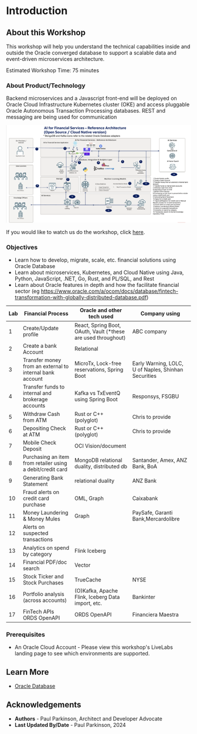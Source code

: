 # Introduction

## About this Workshop

[](youtube:v0nYRueADbo)

This workshop will help you understand the technical capabilities inside and outside the Oracle converged database to support a scalable data and event-driven microservices architecture.

Estimated Workshop Time: 75 minutes

### About Product/Technology

Backend microservices and a Javascript front-end will be deployed on Oracle Cloud Infrastructure Kubernetes cluster (OKE) and access pluggable Oracle Autonomous Transaction Processing databases. REST and messaging are being used for communication 

![Microservices Architecture](./images/architecture.png " ")

If you would like to watch us do the workshop, click [here](https://youtu.be/yLBEPjOWaz0).

### Objectives


- Learn how to develop, migrate, scale, etc. financial solutions using Oracle Database 
- Learn about microservices, Kubernetes, and Cloud Native using Java, Python, JavaScript, .NET, Go, Rust, and PL/SQL, and Rest
- Learn about Oracle features in depth and how the facilitate financial sector (eg https://www.oracle.com/a/ocom/docs/database/fintech-transformation-with-globally-distributed-database.pdf)

| Lab | Financial Process                                          | Oracle and other tech used                                    | Company using                                        | 
|-----|------------------------------------------------------------|---------------------------------------------------------------|------------------------------------------------------|
| 1   | Create/Update profile                                      | React, Spring Boot, OAuth, Vault (*these are used throughout) | ABC company                                          |                                                    
| 2   | Create a bank Account                                      | Relational                                                    |                                                      |
| 3   | Transfer money from an external to internal bank account   | MicroTx, Lock-free reservations, Spring Boot                  | Early Warning, LOLC, U of Naples, Shinhan Securities | 
| 4   | Transfer funds to internal and brokerage accounts          | Kafka vs TxEventQ using Spring Boot                           | Responsys, FSGBU                                     |
| 5   | Withdraw Cash from ATM                                     | Rust or C++ (polyglot)                                        | Chris to provide                                     |
| 6   | Depositing Check at ATM                                    | Rust or C++  (polyglot)                                       | Chris to provide                                     |
| 7   | Mobile Check Deposit                                       | OCI Vision/document                                           |                                                      |
| 8   | Purchasing an item from retailer using a debit/credit card | MongoDB relational duality, distributed db                    | Santander, Amex, ANZ Bank, BoA                       |
| 9   | Generating Bank Statement                                  | relational duality                                            | ANZ Bank                                             |
| 10  | Fraud alerts on credit card purchase                       | OML, Graph                                                    | Caixabank                                            |
| 11  | Money Laundering & Money Mules                             | Graph                                                         | PaySafe, Garanti Bank,Mercardolibre                  |
| 12  | Alerts on suspected transactions                           |                                                               |                                                      |
| 13  | Analytics on spend by category                             | Flink Iceberg                                                 |                                                      |
| 14  | Financial PDF/doc search                                   | Vector                                                        |                                                      |
| 15  | Stock Ticker and Stock Purchases                           | TrueCache                                                     | NYSE                                                 |
| 16  | Portfolio analysis (across accounts)                       | (O)Kafka, Apache Flink, Iceberg Data import, etc.             | Bankinter                                            |
| 17  | FinTech APIs ORDS OpenAPI                                  | ORDS OpenAPI                                                  | Financiera Maestra                                   |




### Prerequisites

 - An Oracle Cloud Account - Please view this workshop's LiveLabs landing page to see which environments are supported.

## Learn More

* [Oracle Database](https://bit.ly/mswsdatabase)

## Acknowledgements
* **Authors** - Paul Parkinson, Architect and Developer Advocate
* **Last Updated By/Date** - Paul Parkinson, 2024
